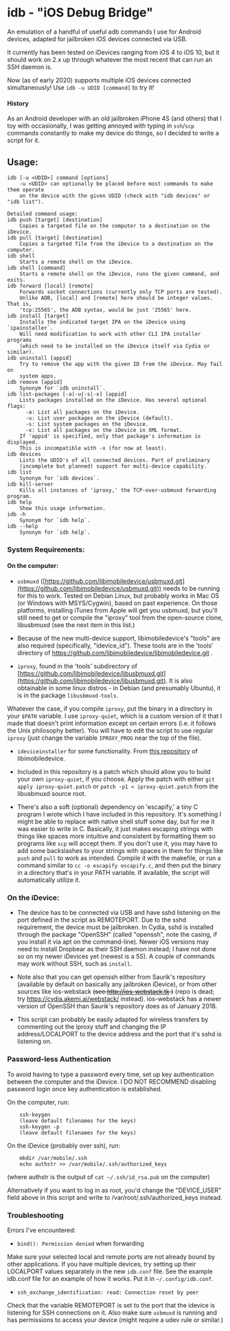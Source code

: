 # idb - "iOS Debug Bridge"
An emulation of a handful of useful adb commands I use for Android devices,
adapted for jailbroken iOS devices connected via USB.

It currently has been tested on iDevices ranging from iOS 4 to iOS 10, but it
should work on 2.x up through whatever the most recent that can run an SSH
daemon is.

Now (as of early 2020) supports multiple iOS devices connected simultaneously!
Use `idb -u UDID [command]` to try it!

#### History

As an Android developer with an old jailbroken iPhone 4S (and others) that I
toy with occasionally, I was getting annoyed with typing in `ssh`/`scp`
commands constantly to make my device do things, so I decided to write a
script for it.

## Usage:
````
idb [-u <UDID>] command [options]
    -u <UDID> can optionally be placed before most commands to make them operate
    on the device with the given UDID (check with "idb devices" or "idb list").

Detailed command usage:
idb push [target] [destination]
    Copies a targeted file on the computer to a destination on the iDevice.
idb pull [target] [destination]
    Copies a targeted file from the iDevice to a destination on the computer.
idb shell
    Starts a remote shell on the iDevice.
idb shell [command]
    Starts a remote shell on the iDevice, runs the given command, and exits.
idb forward [local] [remote]
    Forwards socket connections (currently only TCP ports are tested).
    Unlike ADB, [local] and [remote] here should be integer values. That is,
    'tcp:25565', the ADB syntax, would be just '25565' here.
idb install [target]
    Installs the indicated target IPA on the iDevice using `ipainstaller`.
    Will need modification to work with other CLI IPA installer programs
    (which need to be installed on the iDevice itself via Cydia or similar).
idb uninstall [appid]
    Try to remove the app with the given ID from the iDevice. May fail on
    system apps.
idb remove [appid]
    Synonym for `idb uninstall`.
idb list-packages [-a|-u|-s|-x] [appid]
    Lists packages installed on the iDevice. Has several optional flags:
      -a: List all packages on the iDevice.
      -u: List user packages on the iDevice (default).
      -s: List system packages on the iDevice.
      -x: List all packages on the iDevice in XML format.
    If 'appid' is specified, only that package's information is displayed.
    This is incompatible with -x (for now at least).
idb devices
    Lists the UDID's of all connected devices. Part of preliminary
    (incomplete but planned) support for multi-device capability.
idb list
    Synonym for `idb devices`.
idb kill-server
    Kills all instances of 'iproxy,' the TCP-over-usbmuxd forwarding program.
idb help
    Show this usage information.
idb -h
    Synonym for `idb help`.
idb --help
    Synonym for `idb help`.
````
### System Requirements:
#### On the computer:
  * `usbmuxd` ([https://github.com/libimobiledevice/usbmuxd.git](https://github.com/libimobiledevice/usbmuxd.git)) needs to be
running for this to work. Tested on Debian Linux, but probably works in
Mac OS (or Windows with MSYS/Cygwin), based on past experience. On those
platforms, installing iTunes from Apple will get you usbmuxd, but you'll
still need to get or compile the "iproxy" tool from the open-source clone,
libusbmuxd (see the next item in this list.)

  * Because of the new multi-device support, libimobiledevice's "tools" are
  also required (specifically, "idevice_id"). These tools are in the 'tools'
  directory of https://github.com/libimobiledevice/libimobiledevice.git .

  * `iproxy`, found in the 'tools' subdirectory of [https://github.com/libimobiledevice/libusbmuxd.git](https://github.com/libimobiledevice/libusbmuxd.git).
  It is also obtainable in some linux distros - in Debian (and presumably
  Ubuntu), it is in the package `libusbmuxd-tools`.

Whatever the case, if you compile `iproxy`, put the binary in a directory in
your `$PATH` variable. I use `iproxy-quiet`, which is a custom version of it
that I made that doesn't print information except on certain errors (i.e. it
follows the Unix philosophy better). You will have to edit the script to use
regular `iproxy` (just change the variable `IPROXY_PROG` near the top of the
file).

  * `ideviceinstaller` for some functionality. From [this repository](https://github.com/libimobiledevice/ideviceinstaller) of libimobiledevice.

  * Included in this repository is a patch which should allow you to build
your own `iproxy-quiet`, if you choose. Apply the patch with either
`git apply iproxy-quiet.patch` or `patch -p1 < iproxy-quiet.patch` from the
libusbmuxd source root.

  * There's also a soft (optional) dependency on 'escapify,' a tiny C program
I wrote which I have included in this repository.  It's something I might be
able to replace with native shell stuff some day, but for me it was easier to
write in C. Basically, it just makes escaping strings with things like spaces
more intuitive and consistent by formatting them so programs like `scp` will
accept them. If you don't use it, you may have to add some backslashes to your
strings with spaces in them for things like `push` and `pull` to work as
intended. Compile it with the makefile, or run a command similar to
`cc -o escapify escapify.c`, and then put the binary in a directory that's in
your PATH variable. If available, the script will automatically utilize it.

### On the iDevice:
  * The device has to be connected via USB and have sshd listening on the port
defined in the script as REMOTEPORT. Due to the sshd requirement, the device
must be jailbroken. In Cydia, sshd is installed through the package "OpenSSH"
(called "openssh", note the casing, if you install it via apt on the
command-line). Newer iOS versions may need to install Dropbear as their SSH
daemon instead; I have not done so on my newer iDevices yet (newest is a 5S).
A couple of commands may work without SSH, such as `install`.

  * Note also that you can get openssh either from Saurik's repository
(available by default on basically any jailbroken iDevice), or from other
sources like ios-webstack ~~(see http://ios-webstack.tk )~~ (repo is dead; try
https://cydia.akemi.ai/webstack/ instead). ios-webstack has a newer version of
OpenSSH than Saurik's repository does as of January 2018.

  * This script can probably be easily adapted for wireless transfers by
commenting out the iproxy stuff and changing the IP address/LOCALPORT to
the device address and the port that it's sshd is listening on.

### Password-less Authentication
To avoid having to type a password every time, set up key authentication
between the computer and the iDevice. I DO NOT RECOMMEND disabling password
login once key authentication is established.

On the computer, run:
````
    ssh-keygen
    (leave default filenames for the keys)
    ssh-keygen -p
    (leave default filenames for the keys)
````

On the iDevice (probably over ssh), run:
````
    mkdir /var/mobile/.ssh
    echo authstr >> /var/mobile/.ssh/authorized_keys
````

(where authstr is the output of `cat ~/.ssh/id_rsa.pub` on the computer)

Alternatively if you want to log in as root, you'd change the "DEVICE_USER" field
above in this script and write to /var/root/.ssh/authorized_keys instead.

### Troubleshooting

Errors I've encountered:
  * `bind(): Permission denied` when forwarding
  
Make sure your selected local and remote ports are not already bound by other
applications. If you have multiple devices, try setting up their LOCALPORT
values separately in the new `idb.conf` file. See the example idb.conf file for
an example of how it works. Put it in `~/.config/idb.conf`.

  * `ssh_exchange_identification: read: Connection reset by peer`
  
Check that the variable REMOTEPORT is set to the port that the idevice is
listening for SSH connections on it. Also make sure `usbmuxd` is running and
has permissions to access your device (might require a udev rule or similar.)
